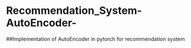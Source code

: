 # Recommendation_System-AutoEncoder-

##Implementation of AutoEncoder in pytorch for recommendation system

